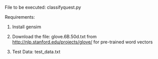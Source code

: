 File to be executed: classifyquest.py

Requirements:
1. Install gensim 

2. Download the file: glove.6B.50d.txt from http://nlp.stanford.edu/projects/glove/ for pre-trained word vectors

3. Test Data: test_data.txt 
